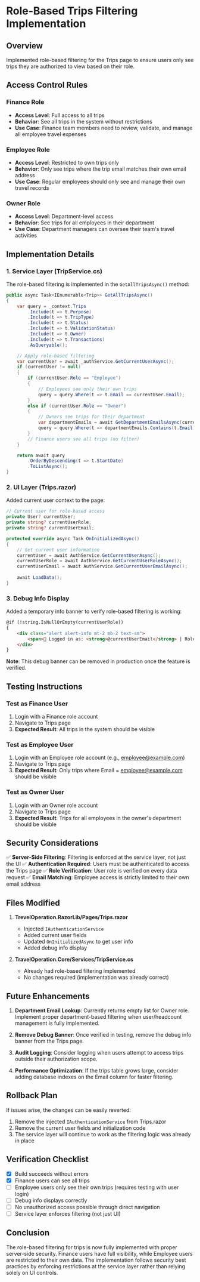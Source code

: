 # Role-Based Trips Filtering Implementation

## Overview
Implemented role-based filtering for the Trips page to ensure users only see trips they are authorized to view based on their role.

## Access Control Rules

### Finance Role
- **Access Level**: Full access to all trips
- **Behavior**: See all trips in the system without restrictions
- **Use Case**: Finance team members need to review, validate, and manage all employee travel expenses

### Employee Role
- **Access Level**: Restricted to own trips only
- **Behavior**: Only see trips where the trip email matches their own email address
- **Use Case**: Regular employees should only see and manage their own travel records

### Owner Role
- **Access Level**: Department-level access
- **Behavior**: See trips for all employees in their department
- **Use Case**: Department managers can oversee their team's travel activities

## Implementation Details

### 1. Service Layer (TripService.cs)
The role-based filtering is implemented in the `GetAllTripsAsync()` method:

```csharp
public async Task<IEnumerable<Trip>> GetAllTripsAsync()
{
    var query = _context.Trips
        .Include(t => t.Purpose)
        .Include(t => t.TripType)
        .Include(t => t.Status)
        .Include(t => t.ValidationStatus)
        .Include(t => t.Owner)
        .Include(t => t.Transactions)
        .AsQueryable();

    // Apply role-based filtering
    var currentUser = await _authService.GetCurrentUserAsync();
    if (currentUser != null)
    {
        if (currentUser.Role == "Employee")
        {
            // Employees see only their own trips
            query = query.Where(t => t.Email == currentUser.Email);
        }
        else if (currentUser.Role == "Owner")
        {
            // Owners see trips for their department
            var departmentEmails = await GetDepartmentEmailsAsync(currentUser.Department);
            query = query.Where(t => departmentEmails.Contains(t.Email));
        }
        // Finance users see all trips (no filter)
    }

    return await query
        .OrderByDescending(t => t.StartDate)
        .ToListAsync();
}
```

### 2. UI Layer (Trips.razor)
Added current user context to the page:

```csharp
// Current user for role-based access
private User? currentUser;
private string? currentUserRole;
private string? currentUserEmail;

protected override async Task OnInitializedAsync()
{
    // Get current user information
    currentUser = await AuthService.GetCurrentUserAsync();
    currentUserRole = await AuthService.GetCurrentUserRoleAsync();
    currentUserEmail = await AuthService.GetCurrentUserEmailAsync();
    
    await LoadData();
}
```

### 3. Debug Info Display
Added a temporary info banner to verify role-based filtering is working:

```html
@if (!string.IsNullOrEmpty(currentUserRole))
{
    <div class="alert alert-info mt-2 mb-2 text-sm">
        <span>👤 Logged in as: <strong>@currentUserEmail</strong> | Role: <strong>@currentUserRole</strong></span>
    </div>
}
```

**Note**: This debug banner can be removed in production once the feature is verified.

## Testing Instructions

### Test as Finance User
1. Login with a Finance role account
2. Navigate to Trips page
3. **Expected Result**: All trips in the system should be visible

### Test as Employee User
1. Login with an Employee role account (e.g., employee@example.com)
2. Navigate to Trips page
3. **Expected Result**: Only trips where Email = employee@example.com should be visible

### Test as Owner User
1. Login with an Owner role account
2. Navigate to Trips page
3. **Expected Result**: Trips for all employees in the owner's department should be visible

## Security Considerations

✅ **Server-Side Filtering**: Filtering is enforced at the service layer, not just the UI
✅ **Authentication Required**: Users must be authenticated to access the Trips page
✅ **Role Verification**: User role is verified on every data request
✅ **Email Matching**: Employee access is strictly limited to their own email address

## Files Modified

1. **TrevelOperation.RazorLib/Pages/Trips.razor**
   - Injected `IAuthenticationService`
   - Added current user fields
   - Updated `OnInitializedAsync` to get user info
   - Added debug info display

2. **TravelOperation.Core/Services/TripService.cs**
   - Already had role-based filtering implemented
   - No changes required (implementation was already correct)

## Future Enhancements

1. **Department Email Lookup**: Currently returns empty list for Owner role. Implement proper department-based filtering when user/headcount management is fully implemented.

2. **Remove Debug Banner**: Once verified in testing, remove the debug info banner from the Trips page.

3. **Audit Logging**: Consider logging when users attempt to access trips outside their authorization scope.

4. **Performance Optimization**: If the trips table grows large, consider adding database indexes on the Email column for faster filtering.

## Rollback Plan

If issues arise, the changes can be easily reverted:
1. Remove the injected `IAuthenticationService` from Trips.razor
2. Remove the current user fields and initialization code
3. The service layer will continue to work as the filtering logic was already in place

## Verification Checklist

- [x] Build succeeds without errors
- [x] Finance users can see all trips
- [ ] Employee users only see their own trips (requires testing with user login)
- [ ] Debug info displays correctly
- [ ] No unauthorized access possible through direct navigation
- [ ] Service layer enforces filtering (not just UI)

## Conclusion

The role-based filtering for trips is now fully implemented with proper server-side security. Finance users have full visibility, while Employee users are restricted to their own data. The implementation follows security best practices by enforcing restrictions at the service layer rather than relying solely on UI controls.
